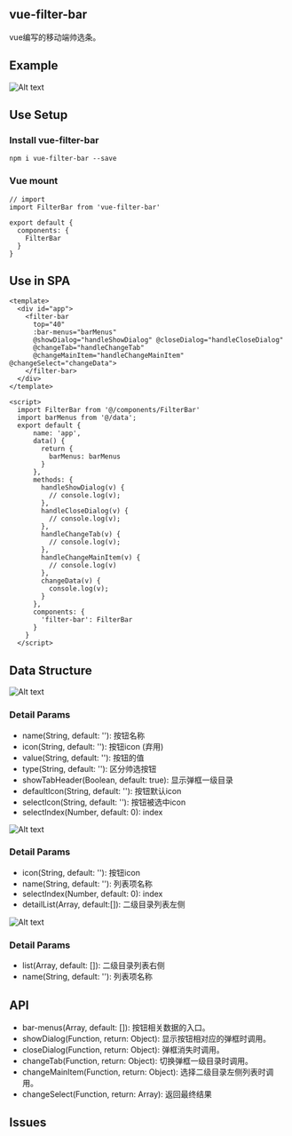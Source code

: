 ## vue-filter-bar

vue编写的移动端帅选条。

## Example

![Alt text](/demo/static/filterbar.gif)

## Use Setup

### Install vue-filter-bar

    npm i vue-filter-bar --save

### Vue mount

    // import
    import FilterBar from 'vue-filter-bar'

    export default {
      components: {
        FilterBar
      }
    }

## Use in SPA

    <template>
      <div id="app">
        <filter-bar 
          top="40" 
          :bar-menus="barMenus" 
          @showDialog="handleShowDialog" @closeDialog="handleCloseDialog" 
          @changeTab="handleChangeTab"
          @changeMainItem="handleChangeMainItem" @changeSelect="changeData">
        </filter-bar>
      </div>
    </template>

    <script>
      import FilterBar from '@/components/FilterBar'
      import barMenus from '@/data';
      export default {
          name: 'app',
          data() {
            return {
              barMenus: barMenus
            }
          },
          methods: {
            handleShowDialog(v) {
              // console.log(v);
            },
            handleCloseDialog(v) {
              // console.log(v);
            },
            handleChangeTab(v) {
              // console.log(v);
            },
            handleChangeMainItem(v) {
              // console.log(v)
            },
            changeData(v) {
              console.log(v);
            }
          },
          components: {
            'filter-bar': FilterBar
          }
        }
      </script>


## Data Structure

![Alt text](/demo/static/data1.jpeg)

### Detail Params

   * name(String, default: ''): 按钮名称
   * icon(String, default: ''): 按钮icon (弃用)
   * value(String, default: ''): 按钮的值
   * type(String, default: ''): 区分帅选按钮
   * showTabHeader(Boolean, default: true): 显示弹框一级目录
   * defaultIcon(String, default: ''): 按钮默认icon
   * selectIcon(String, default: ''): 按钮被选中icon
   * selectIndex(Number, default: 0): index


![Alt text](/demo/static/data2.jpeg)


### Detail Params

   * icon(String, default: ''): 按钮icon
   * name(String, default: ''): 列表项名称
   * selectIndex(Number, default: 0): index
   * detailList(Array, default:[]): 二级目录列表左侧

![Alt text](/demo/static/data3.jpeg)

### Detail Params

  * list(Array, default: []): 二级目录列表右侧
  * name(String, default: ''): 列表项名称
## API

   * bar-menus(Array, default: []): 按钮相关数据的入口。
   * showDialog(Function, return: Object): 显示按钮相对应的弹框时调用。
   * closeDialog(Function, return: Object): 弹框消失时调用。
   * changeTab(Function, return: Object): 切换弹框一级目录时调用。
   * changeMainItem(Function, return: Object): 选择二级目录左侧列表时调用。
   * changeSelect(Function, return: Array): 返回最终结果

## Issues